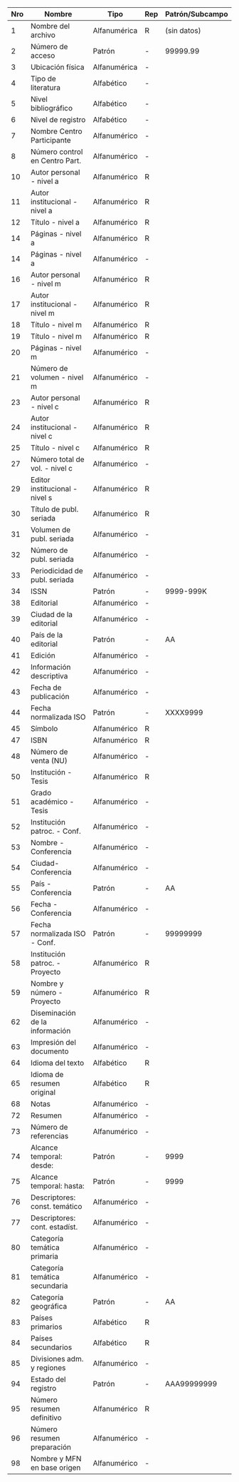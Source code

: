 Nro | Nombre | Tipo | Rep | Patrón/Subcampo
---|------|----|---|------
1 | Nombre del archivo | Alfanumérica | R | (sin datos)
2|Número de acceso|Patrón|-|99999.99
3|Ubicación física | Alfanumérica |- | 
4|Tipo de literatura| Alfabético |- | 
5|Nivel bibliográfico| Alfabético |- | 
6|Nivel de registro| Alfabético |- | 
7|Nombre Centro Participante| Alfanumérico |- | 
8|Número control en Centro Part.|Alfanumérico|- | 
10|Autor personal - nivel a|Alfanumérico|R | 
11|Autor institucional - nivel a|Alfanumérico|R | 
12|Título - nivel a|Alfanumérico|R| 
14|Páginas - nivel a|Alfanumérico|R| 
14|Páginas - nivel a|Alfanumérico|- | 
16|Autor personal - nivel m|Alfanumérico|R | 
17|Autor institucional - nivel m|Alfanumérico|R | 
18|Título - nivel m|Alfanumérico|R | 
19|Título - nivel m|Alfanumérico|R | 
20|Páginas - nivel m|Alfanumérico|- | 
21|Número de volumen - nivel m|Alfanumérico|- | 
23|Autor personal - nivel c|Alfanumérico|R| 
24|Autor institucional - nivel c|Alfanumérico|R| 
25|Título - nivel c|Alfanumérico|R| 
27|Número total de vol. - nivel c|Alfanumérico|- | 
29|Editor institucional - nivel s|Alfanumérico|R| 
30|Título de publ. seriada|Alfanumérico|R| 
31|Volumen de publ. seriada|Alfanumérico|- | 
32|Número de publ. seriada|Alfanumérico|- | 
33|Periodicidad de publ. seriada|Alfanumérico|- | 
34|ISSN|Patrón|- |9999-999K
38|Editorial|Alfanumérico|- | 
39|Ciudad de la editorial|Alfanumérico|- | 
40| País de la editorial|Patrón|- |AA
41|Edición|Alfanumérico|- | 
42|Información descriptiva|Alfanumérico|- | 
43|Fecha de publicación|Alfanumérico|- | 
44|Fecha normalizada ISO|Patrón|- |XXXX9999
45|Símbolo|Alfanumérico|R| 
47|ISBN|Alfanumérico|R| 
48|Número de venta (NU)|Alfanumérico|- | 
50|Institución - Tesis|Alfanumérico|R| 
51|Grado académico - Tesis|Alfanumérico|- | 
52|Institución patroc. - Conf.|Alfanumérico|- | 
53|Nombre - Conferencia|Alfanumérico|- | 
54|Ciudad-Conferencia|Alfanumérico|- | 
55|País - Conferencia|Patrón|- |AA
56|Fecha - Conferencia|Alfanumérico|- | 
57|Fecha normalizada ISO - Conf.|Patrón|- |99999999
58|Institución patroc. - Proyecto|Alfanumérico|R | 
59|Nombre y número - Proyecto|Alfanumérico|R | 
62|Diseminación de la información|Alfanumérico|- | 
63|Impresión del documento|Alfanumérico|- | 
64|Idioma del texto|Alfabético|R | 
65|Idioma de resumen original|Alfabético|R | 
68|Notas| Alfanumérico|- | 
72|Resumen|Alfanumérico|- | 
73|Número de referencias|Alfanumérico|- | 
74|Alcance temporal: desde: |Patrón |- |9999
75|Alcance temporal: hasta: |Patrón |- |9999
76|Descriptores: const. temático|Alfanumérico|- | 
77|Descriptores: cont. estadíst.|Alfanumérico|- | 
80|Categoría temática primaria|Alfanumérico|- | 
81|Categoría temática secundaria|Alfanumérico|- | 
82|Categoría geográfica|Patrón|- |AA
83|Países primarios|Alfabético|R | 
84|Países secundarios|Alfabético|R | 
85|Divisiones adm. y regiones|Alfanumérico|- | 
94|Estado del registro|Patrón|- |AAA99999999
95|Número resumen definitivo|Alfanumérico|R| 
96|Número resumen preparación|Alfanumérico|- | 
98|Nombre y MFN en base origen|Alfanumérico|- |